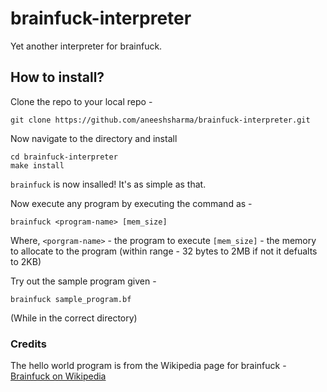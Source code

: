 # brainfuck-interpreter

Yet another interpreter for brainfuck.

## How to install?

Clone the repo to your local repo -

```
git clone https://github.com/aneeshsharma/brainfuck-interpreter.git
```

Now navigate to the directory and install

```
cd brainfuck-interpreter
make install
```

`brainfuck` is now insalled! It's as simple as that.

Now execute any program by executing the command as -

```
brainfuck <program-name> [mem_size]
```

Where, `<porgram-name>` - the program to execute
`[mem_size]` - the memory to allocate to the program (within range - 32 bytes to 2MB if not it defualts to 2KB)

Try out the sample program given -

```
brainfuck sample_program.bf
```

(While in the correct directory)

### Credits

The hello world program is from the Wikipedia page for brainfuck - [Brainfuck on Wikipedia](https://en.wikipedia.org/wiki/Brainfuck)
